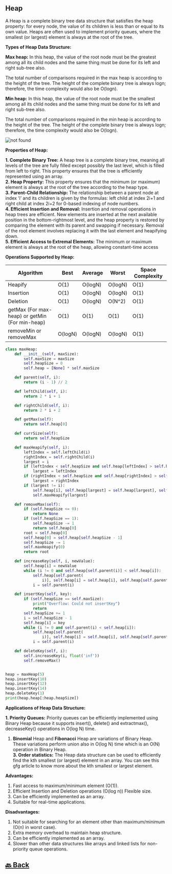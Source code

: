 <h2>Heap</h2>

A Heap is a complete binary tree data structure that satisfies the heap property: for every node, the value of its children is less than or equal to its own value. Heaps are often used to implement priority queues, where the smallest (or largest) element is always at the root of the tree.

**Types of Heap Data Structure:**

**Max heap:** In this heap, the value of the root node must be the greatest among all its child nodes and the same thing must be done for its left and right sub-tree also.

The total number of comparisons required in the max heap is according to the height of the tree. The height of the complete binary tree is always logn; therefore, the time complexity would also be O(logn).

**Min heap:** In this heap, the value of the root node must be the smallest among all its child nodes and the same thing must be done for its left and right sub-tree also.

The total number of comparisons required in the min heap is according to the height of the tree. The height of the complete binary tree is always logn; therefore, the time complexity would also be O(logn).

<img src="https://media.geeksforgeeks.org/wp-content/cdn-uploads/20221220165711/MinHeapAndMaxHeap1.png" alt="not found">

**Properties of Heap:**

**1. Complete Binary Tree:** A heap tree is a complete binary tree, meaning all levels of the tree are fully filled except possibly the last level, which is filled from left to right. This property ensures that the tree is efficiently represented using an array. </br>
**2. Heap Property:** This property ensures that the minimum (or maximum) element is always at the root of the tree according to the heap type. </br>
**3. Parent-Child Relationship:** The relationship between a parent node at index ‘i’ and its children is given by the formulas: left child at index 2i+1 and right child at index 2i+2 for 0-based indexing of node numbers. </br>
**4. Efficient Insertion and Removal:** Insertion and removal operations in heap trees are efficient. New elements are inserted at the next available position in the bottom-rightmost level, and the heap property is restored by comparing the element with its parent and swapping if necessary. Removal of the root element involves replacing it with the last element and heapifying down. </br>
**5. Efficient Access to Extremal Elements:** The minimum or maximum element is always at the root of the heap, allowing constant-time access </br>

**Operations Supported by Heap:**

| Algorithm                                      | Best    | Average | Worst   | Space Complexity |
| ---------------------------------------------- | ------- | ------- | ------- | ---------------- |
| Heapify                                        | O(1)    | O(logN) | O(logN) | O(1)             |
| Insertion                                      | O(1)    | O(logN) | O(logN) | O(1)             |
| Deletion                                       | O(1)    | O(logN) | O(N^2)  | O(1)             |
| getMax (For max-heap) or getMin (For min-heap) | O(1)    | O(1)    | O(1)    | O(1)             |
| removeMin or removeMax                         | O(logN) | O(logN) | O(logN) | O(1)             |

```python
class maxHeap:
    def __init__(self, maxSize):
        self.maxSize = maxSize
        self.heapSize = 0
        self.heap = [None] * self.maxSize

    def parent(self, i):
        return (i - 1) // 2

    def leftChild(self, i):
        return 2 * i + 1

    def rightChild(self, i):
        return 2 * i + 2

    def getMax(self):
        return self.heap[0]

    def currSize(self):
        return self.heapSize

    def maxHeapify(self, i):
        leftIndex = self.leftChild(i)
        rightIndex = self.rightChild(i)
        largest = i
        if (leftIndex < self.heapSize and self.heap[leftIndex] > self.heap[i]):
            largest = leftIndex
        if (rightIndex < self.heapSize and self.heap[rightIndex] > self.heap[i]):
            largest = rightIndex
        if (largest != i):
            self.heap[i], self.heap[largest] = self.heap[largest], self.heap[i]
            self.maxHeapify(largest)

    def removeMax(self):
        if (self.heapSize <= 0):
            return None
        if (self.heapSize == 1):
            self.heapSize -= 1
            return self.heap[0]
        root = self.heap[0]
        self.heap[0] = self.heap[self.heapSize - 1]
        self.heapSize -= 1
        self.maxHeapify(0)
        return root

    def increaseKey(self, i, newValue):
        self.heap[i] = newValue
        while (i != 0 and self.heap[self.parent(i)] < self.heap[i]):
            self.heap[self.parent(
                i)], self.heap[i] = self.heap[i], self.heap[self.parent(i)]
            i = self.parent(i)

    def insertKey(self, key):
        if (self.heapSize == self.maxSize):
            print("Overflow: Could not insertKey")
            return
        self.heapSize += 1
        i = self.heapSize - 1
        self.heap[i] = key
        while (i != 0 and self.parent(i) < self.heap[i]):
            self.heap[self.parent(
                i)], self.heap[i] = self.heap[i], self.heap[self.parent(i)]
            i = self.parent(i)

    def deleteKey(self, i):
        self.increaseKey(i, float('inf'))
        self.removeMax()


heap = maxHeap(5)
heap.insertKey(10)
heap.insertKey(12)
heap.insertKey(14)
heap.deleteKey(1)
print(heap.heap[:heap.heapSize])
```

**Applications of Heap Data Structure:**

**1. Priority Queues:** Priority queues can be efficiently implemented using Binary Heap because it supports insert(), delete() and extractmax(), decreaseKey() operations in O(log N) time. </br>
1. **Binomial** Heap and **Fibonacci** Heap are variations of Binary Heap. These variations perform union also in O(log N) time which is an O(N) operation in Binary Heap. </br>
**3. Order statistics:** The Heap data structure can be used to efficiently find the kth smallest (or largest) element in an array. You can see this gfg article to know more about the kth smallest or largest element.</br>

**Advantages:**

1. Fast access to maximum/minimum element (O(1)). </br>
2. Efficient Insertion and Deletion operations (O(log n)) Flexible size. </br>
3. Can be efficiently implemented as an array. </br>
4. Suitable for real-time applications. </br>

**Disadvantages:**

1. Not suitable for searching for an element other than maximum/minimum (O(n) in worst case). </br>
2. Extra memory overhead to maintain heap structure. </br>
3. Can be efficiently implemented as an array. </br>
4. Slower than other data structures like arrays and linked lists for non-priority queue operations. </br>




<h2><a href="https://github.com/sanjay9616/data-structure-and-alogrithms/blob/master/README.md"> 🔙 Back</a></h2>